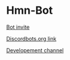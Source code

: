 # Hmn-Bot

[Bot invite](https://discordapp.com/oauth2/authorize?client_id=455819835486502933&permissions=8&scope=bot)

[Discordbots.org link](https://discordbots.org/bot/455819835486502933)

[Developement channel](https://discord.gg/4SycRsw)

